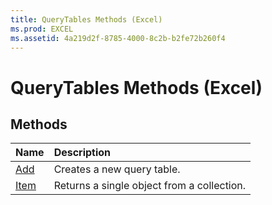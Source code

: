 ```yaml
---
title: QueryTables Methods (Excel)
ms.prod: EXCEL
ms.assetid: 4a219d2f-8785-4000-8c2b-b2fe72b260f4
---
```



# QueryTables Methods (Excel)

## Methods



|**Name**|**Description**|
|:-----|:-----|
|[Add](querytables-add-method-excel.md)|Creates a new query table.|
|[Item](querytables-item-method-excel.md)|Returns a single object from a collection.|

